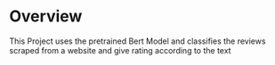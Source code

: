 # Overview
This Project uses the pretrained Bert Model and classifies the reviews scraped from a website and give rating according to the text